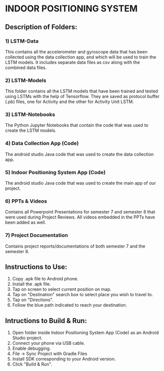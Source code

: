 # INDOOR POSITIONING SYSTEM


## Description of Folders:
### 1) LSTM-Data
This contains all the accelerometer and gyroscope data that has been collected using the data collection app, and which will be used to train the LSTM models.
It includes separate data files as csv along with the combined data files.

### 2) LSTM-Models
This folder contains all the LSTM models that have been trained and tested using LSTMs with the help of Tensorflow.
They are saved as protocol buffer (.pb) files, one for Activity and the other for Activity Unit LSTM.

### 3) LSTM-Notebooks
The Python Jupyter Notebooks that contain the code that was used to create the LSTM models.

### 4) Data Collection App (Code)
The android studio Java code that was used to create the data collection app.

### 5) Indoor Positioning System App (Code)
The android studio Java code that was used to create the main app of our project.

### 6) PPTs & Videos
Contains all Powerpoint Presentations for semester 7 and semester 8 that were used during Project Reviews.
All videos embedded in the PPTs have been added as well.

### 7) Project Documentation
Contains project reports/documentations of both semester 7 and the semester 8.


## Instructions to Use:
1. Copy .apk file to Android phone.
2. Install the .apk file.
3. Tap on screen to select current position on map.
4. Tap on "Destination" search box to select place you wish to travel to.
5. Tap on "Directions".
6. Follow the blue path indicated to reach your destination.


## Intructions to Build & Run:
1. Open folder inside Indoor Positioning System App (Code) as an Android Studio project.
2. Connect your phone via USB cable.
3. Enable debugging.
4. File -> Sync Project with Gradle Files
5. Install SDK corresponding to your Android version.
6. Click "Build & Run".
